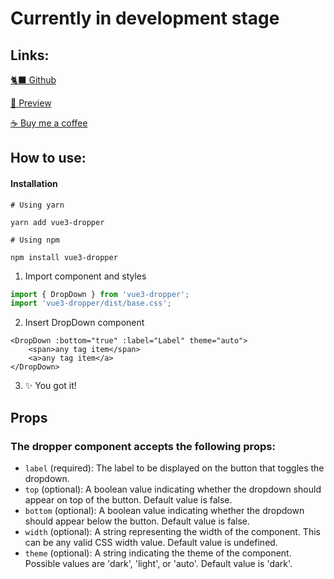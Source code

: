 # Currently in development stage

## Links:

[🐈‍⬛ Github](https://github.com/whereayodev/vue3-dropper)

[👀 Preview](https://dropper-preview.vercel.app)

[☕️ Buy me a coffee](https://www.buymeacoffee.com/whereayodev)

## How to use:

#### Installation


```shell
# Using yarn

yarn add vue3-dropper

# Using npm

npm install vue3-dropper
```

1. Import component and styles

```js
import { DropDown } from 'vue3-dropper';
import 'vue3-dropper/dist/base.css';
```

2. Insert DropDown component

```vue
<DropDown :bottom="true" :label="Label" theme="auto">
    <span>any tag item</span>
    <a>any tag item</a>
</DropDown>
```

3. ✨ You got it!

## Props

### The dropper component accepts the following props:

 - `label` (required): The label to be displayed on the button that toggles the dropdown.
 - `top` (optional): A boolean value indicating whether the dropdown should appear on top of the button. Default value is false.
 - `bottom` (optional): A boolean value indicating whether the dropdown should appear below the button. Default value is false.
 - `width` (optional): A string representing the width of the component. This can be any valid CSS width value. Default value is undefined.
 - `theme` (optional): A string indicating the theme of the component. Possible values are 'dark', 'light', or 'auto'. Default value is 'dark'.
